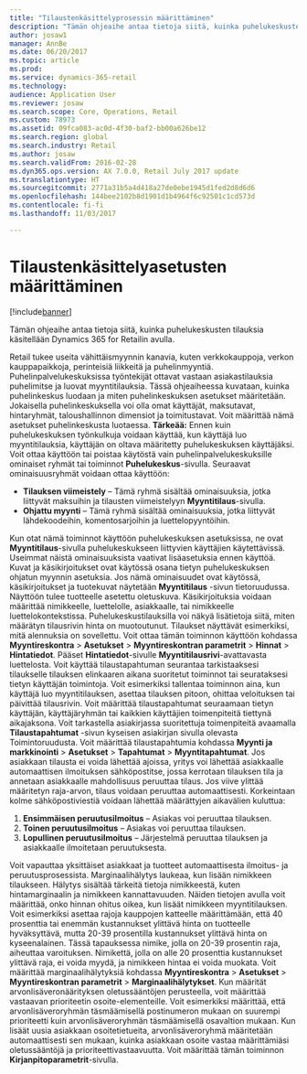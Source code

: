 ```yaml
---
title: "Tilaustenkäsittelyprosessin määrittäminen"
description: "Tämän ohjeaihe antaa tietoja siitä, kuinka puhelukeskusten tilauksia käsitellään Dynamics 365 for Retailin avulla."
author: josaw1
manager: AnnBe
ms.date: 06/20/2017
ms.topic: article
ms.prod: 
ms.service: dynamics-365-retail
ms.technology: 
audience: Application User
ms.reviewer: josaw
ms.search.scope: Core, Operations, Retail
ms.custom: 78973
ms.assetid: 09fca083-ac0d-4f30-baf2-bb00a626be12
ms.search.region: global
ms.search.industry: Retail
ms.author: josaw
ms.search.validFrom: 2016-02-28
ms.dyn365.ops.version: AX 7.0.0, Retail July 2017 update
ms.translationtype: HT
ms.sourcegitcommit: 2771a31b5a4d418a27de0ebe1945d1fed2d8d6d6
ms.openlocfilehash: 144bee2102b8d1901d1b4964f6c92501c1cd573d
ms.contentlocale: fi-fi
ms.lasthandoff: 11/03/2017

---
```


# <a name="set-up-order-processing-options"></a>Tilaustenkäsittelyasetusten määrittäminen

[!include[banner](includes/banner.md)]


Tämän ohjeaihe antaa tietoja siitä, kuinka puhelukeskusten tilauksia käsitellään Dynamics 365 for Retailin avulla. 

Retail tukee useita vähittäismyynnin kanavia, kuten verkkokauppoja, verkon kauppapaikkoja, perinteisiä liikkeitä ja puhelinmyyntiä. Puhelinpalvelukeskuksissa työntekijät ottavat vastaan asiakastilauksia puhelimitse ja luovat myyntitilauksia. Tässä ohjeaiheessa kuvataan, kuinka puhelinkeskus luodaan ja miten puhelinkeskuksen asetukset määritetään. Jokaisella puhelinkeskuksella voi olla omat käyttäjät, maksutavat, hintaryhmät, taloushallinnon dimensiot ja toimitustavat. Voit määrittää nämä asetukset puhelinkeskusta luotaessa. **Tärkeää:** Ennen kuin puhelukeskuksen työnkulkuja voidaan käyttää, kun käyttäjä luo myyntitilauksia, käyttäjän on oltava määritetty puhelukeskuksen käyttäjäksi. Voit ottaa käyttöön tai poistaa käytöstä vain puhelinpalvelukeskuksille ominaiset ryhmät tai toiminnot **Puhelukeskus**-sivulla. Seuraavat ominaisuusryhmät voidaan ottaa käyttöön:

-   **Tilauksen viimeistely** – Tämä ryhmä sisältää ominaisuuksia, jotka liittyvät maksuihin ja tilausten viimeistelyyn **Myyntitilaus**-sivulla.
-   **Ohjattu myynti** – Tämä ryhmä sisältää ominaisuuksia, jotka liittyvät lähdekoodeihin, komentosarjoihin ja luettelopyyntöihin.

Kun otat nämä toiminnot käyttöön puhelukeskuksen asetuksissa, ne ovat **Myyntitilaus**-sivulla puhelukeskukseen liittyvien käyttäjien käytettävissä. Useimmat näistä ominaisuuksista vaativat lisäasetuksia ennen käyttöä. Kuvat ja käsikirjoitukset ovat käytössä osana tietyn puhelukeskuksen ohjatun myynnin asetuksia. Jos nämä ominaisuudet ovat käytössä, käsikirjoitukset ja tuotekuvat näytetään **Myyntitilaus** -sivun tietoruudussa. Näyttöön tulee tuotteelle asetettu oletuskuva. Käsikirjoituksia voidaan määrittää nimikkeelle, luettelolle, asiakkaalle, tai nimikkeelle luettelokontekstissa. Puhelukeskustilauksilla voi näkyä lisätietoja siitä, miten määrätyn tilausrivin hinta on muotoutunut. Tilaukset näyttävät esimerkiksi, mitä alennuksia on sovellettu. Voit ottaa tämän toiminnon käyttöön kohdassa **Myyntireskontra** &gt; **Asetukset** &gt; **Myyntireskontran parametrit** &gt; **Hinnat** &gt; **Hintatiedot**. Pääset **Hintatiedot**-sivulle **Myyntitilausrivi**-avattavasta luettelosta. Voit käyttää tilaustapahtuman seurantaa tarkistaaksesi tilaukselle tilauksen elinkaaren aikana suoritetut toiminnot tai seurataksesi tietyn käyttäjän toimintoja. Voit esimerkiksi tallentaa toiminnon aina, kun käyttäjä luo myyntitilauksen, asettaa tilauksen pitoon, ohittaa veloituksen tai päivittää tilausrivin. Voit määrittää tilaustapahtumat seuraamaan tietyn käyttäjän, käyttäjäryhmän tai kaikkien käyttäjien toimenpiteitä tiettynä aikajaksona. Voit tarkastella asiakirjassa suoritettuja toimenpiteitä avaamalla **Tilaustapahtumat** -sivun kyseisen asiakirjan sivulla olevasta Toimintoruudusta. Voit määrittää tilaustapahtumia kohdassa **Myynti ja markkinointi** &gt; **Asetukset** &gt; **Tapahtumat** &gt; **Myyntitapahtumat**. Jos asiakkaan tilausta ei voida lähettää ajoissa, yritys voi lähettää asiakkaalle automaattisen ilmoituksen sähköpostitse, jossa kerrotaan tilauksen tila ja annetaan asiakkaalle mahdollisuus peruuttaa tilaus. Jos viive ylittää määritetyn raja-arvon, tilaus voidaan peruuttaa automaattisesti. Korkeintaan kolme sähköpostiviestiä voidaan lähettää määrättyjen aikavälien kuluttua:

1.  **Ensimmäisen peruutusilmoitus** – Asiakas voi peruuttaa tilauksen.
2.  **Toinen peruutusilmoitus** – Asiakas voi peruuttaa tilauksen.
3.  **Lopullinen peruutusilmoitus** – Järjestelmä peruuttaa tilauksen ja asiakkaalle ilmoitetaan peruutuksesta.

Voit vapauttaa yksittäiset asiakkaat ja tuotteet automaattisesta ilmoitus- ja peruutusprosessista. Marginaalihälytys laukeaa, kun lisään nimikkeen tilaukseen. Hälytys sisältää tärkeitä tietoja nimikkeestä, kuten hintamarginaalin ja nimikkeen kannattavuuden. Näiden tietojen avulla voit määrittää, onko hinnan ohitus oikea, kun lisäät nimikkeen myyntitilauksen. Voit esimerkiksi asettaa rajoja kauppojen katteelle määrittämään, että 40 prosenttia tai enemmän kustannukset ylittävä hinta on tuotteelle hyväksyttävä, mutta 20-39 prosentilla kustannukset ylittävä hinta on kyseenalainen. Tässä tapauksessa nimike, jolla on 20-39 prosentin raja, aiheuttaa varoituksen. Nimikettä, jolla on alle 20 prosenttia kustannukset ylittävä raja, ei voida myydä, ja nimikkeen hintaa ei voida muokata. Voit määrittää marginaalihälytyksiä kohdassa **Myyntireskontra** &gt; **Asetukset** &gt; **Myyntireskontran parametrit** &gt; **Marginaalihälytykset**. Kun määrität arvonlisäveronäärityksen oletussääntöjen perusteella, voit määrittää vastaavan prioriteetin osoite-elementeille. Voit esimerkiksi määrittää, että arvonlisäveroryhmän täsmäämisellä postinumeron mukaan on suurempi prioriteetti kuin arvonlisäveroryhmän täsmäämisellä osavaltion mukaan. Kun lisäät uusia asiakkaan osoitetietueita, arvonlisäveroryhmä määritetään automaattisesti sen mukaan, kuinka asiakkaan osoite vastaa määrittämiäsi oletussääntöjä ja prioriteettivastaavuutta. Voit määrittää tämän toiminnon **Kirjanpitoparametrit**-sivulla.




